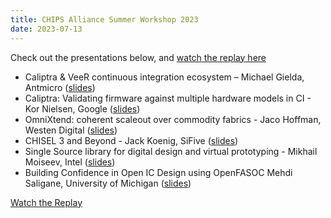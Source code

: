 ```yaml
---
title: CHIPS Alliance Summer Workshop 2023
date: 2023-07-13
---
```


Check out the presentations below, and [watch the replay here](https://youtu.be/L-kRRL7i28g)

- Caliptra & VeeR continuous integration ecosystem – Michael Gielda, Antmicro ([slides](https://drive.google.com/drive/u/1/folders/1VSHcBwmW04796vRmQPg6kGNdMBlBdo8n))
- Caliptra: Validating firmware against multiple hardware models in CI - Kor Nielsen, Google ([slides]())
- OmniXtend: coherent scaleout over commodity fabrics - Jaco Hoffman, Westen Digital ([slides](https://drive.google.com/drive/u/1/folders/1VSHcBwmW04796vRmQPg6kGNdMBlBdo8n))
- CHISEL 3 and Beyond  - Jack Koenig, SiFive ([slides](https://docs.google.com/presentation/d/13xT3rrKjgMWJU42TAgJwxIhjOeSOZUmn/edit#slide=id.p1))
- Single Source library for digital design and virtual prototyping - Mikhail Moiseev, Intel ([slides](https://drive.google.com/drive/u/1/folders/1VSHcBwmW04796vRmQPg6kGNdMBlBdo8n))
- Building Confidence in Open IC Design using OpenFASOC Mehdi Saligane, University of Michigan ([slides](https://drive.google.com/drive/u/1/folders/1VSHcBwmW04796vRmQPg6kGNdMBlBdo8n))

[Watch the Replay](https://youtu.be/L-kRRL7i28g)

